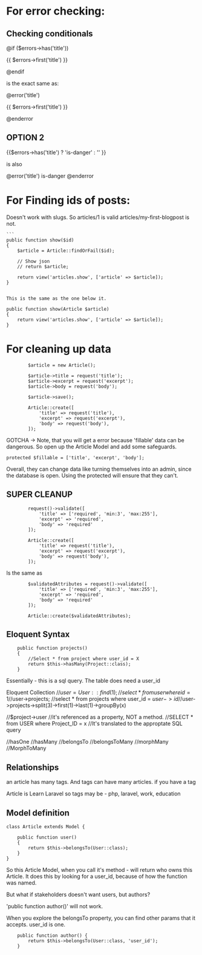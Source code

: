 # For error checking:

## Checking conditionals

@if ($errors->has('title'))
    <p class="help is-danger">{{ $errors->first('title') }}</p>
@endif

is the exact same as:

@error('title')

<p class="help is-danger">{{ $errors->first('title') }}</p>
@enderror

## OPTION 2

{{$errors->has('title') ? 'is-danger' : '' }}

is also

@error('title') is-danger @enderror

# For Finding ids of posts:

Doesn't work with slugs.
So articles/1 is valid
articles/my-first-blogpost is not.

    ```
    public function show($id)
    {
        $article = Article::findOrFail($id);

        // Show json
        // return $article;

        return view('articles.show', ['article' => $article]);
    }

```

This is the same as the one below it.

```

    public function show(Article $article)
    {
        return view('articles.show', ['article' => $article]);
    }

# For cleaning up data

```
        $article = new Article();

        $article->title = request('title');
        $article->excerpt = request('excerpt');
        $article->body = request('body');

        $article->save();

```

```
        Article::create([
            'title' => request('title'),
            'excerpt' => request('excerpt'),
            'body' => request('body'),
        ]);
```

GOTCHA -> Note, that you will get a error because 'fillable' data can be dangerous.
So open up the Article Model and add some safeguards.

```
protected $fillable = ['title', 'excerpt', 'body'];
```

Overall, they can change data like turning themselves into an admin, since the database is open.
Using the protected will ensure that they can't.

## SUPER CLEANUP

```
        request()->validate([
            'title' => ['required', 'min:3', 'max:255'],
            'excerpt' => 'required',
            'body' => 'required'
        ]);

        Article::create([
            'title' => request('title'),
            'excerpt' => request('excerpt'),
            'body' => request('body'),
        ]);
```

Is the same as

```
        $validatedAttributes = request()->validate([
            'title' => ['required', 'min:3', 'max:255'],
            'excerpt' => 'required',
            'body' => 'required'
        ]);

        Article::create($validatedAttributes);
```

## Eloquent Syntax

```
    public function projects()
    {
        //Select * from project where user_id = X
        return $this->hasMany(Project::class);
    }
```

Essentially - this is a sql query. The table does need a user_id

Eloquent Collection
//$user = User::find(1); //select * from user where id = 1
//$user->projects; //select \* from projects where user_id = $user->id
//$user->projects->split(3)->first(1)->last(1)->groupBy(x)

//\$project->user
//it's referenced as a property, NOT a method.
//SELECT \* from USER where Project_ID = x
//It's translated to the approptate SQL query

//hasOne
//hasMany
//belongsTo
//belongsToMany
//morphMany
//MorphToMany

## Relationships

an article has many tags. And tags can have many articles.
if you have a tag

Article is Learn Laravel
so tags may be - php, laravel, work, education

## Model definition

```
class Article extends Model {

    public function user()
    {
        return $this->belongsTo(User::class);
    }
}
```

So this Article Model, when you call it's method - will return who owns this Article.
It does this by looking for a user_id, because of how the function was named.

But what if stakeholders doesn't want users, but authors?

'public function author()' will not work.

When you explore the belongsTo property, you can find other params that it accepts. user_id is one.

```
    public function author() {
        return $this->belongsTo(User::class, 'user_id');
    }
```
